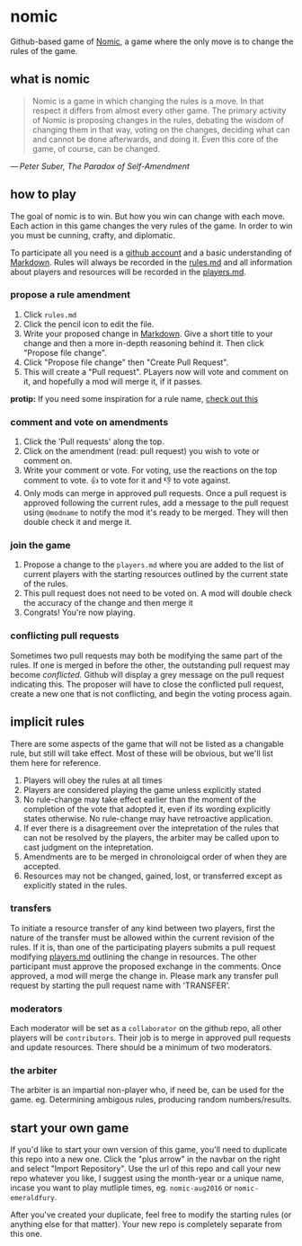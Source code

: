 # nomic
Github-based game of [Nomic](https://en.wikipedia.org/wiki/Nomic), a game where the only move is to change the rules of the game.

## what is nomic

> Nomic is a game in which changing the rules is a move. In that respect it differs from almost every other game. The primary activity of Nomic is proposing changes in the rules, debating the wisdom of changing them in that way, voting on the changes, deciding what can and cannot be done afterwards, and doing it. Even this core of the game, of course, can be changed.

_— Peter Suber, The Paradox of Self-Amendment_

## how to play
The goal of nomic is to win. But how you win can change with each move. Each action in this game changes the very rules of the game. In order to win you must be cunning, crafty, and diplomatic. 

To participate all you need is a [github account](https://github.com/join) and a basic understanding of [Markdown](https://github.com/adam-p/markdown-here/wiki/Markdown-Cheatsheet). Rules will always be recorded in the [rules.md](./rules.md) and all information about players and resources will be recorded in the [players.md](./players.md).

### propose a rule amendment
1. Click `rules.md`
1. Click the pencil icon to edit the file.
1. Write your proposed change in [Markdown](https://github.com/adam-p/markdown-here/wiki/Markdown-Cheatsheet). Give a short title to your change and then a more in-depth reasoning behind it. Then click "Propose file change".
1. Click "Propose file change" then "Create Pull Request".
1. This will create a "Pull request". PLayers now will vote and comment on it, and hopefully a mod will merge it, if it passes.

**protip:** If you need some inspiration for a rule name, [check out this](https://en.wikipedia.org/wiki/List_of_Latin_legal_terms)

### comment and vote on amendments
1. Click the 'Pull requests' along the top.
1. Click on the amendment (read: pull request) you wish to vote or comment on.
1. Write your comment or vote. For voting, use the reactions on the top comment to vote. :+1: to vote for it and :-1: to vote against.
1. Only mods can merge in approved pull requests. Once a pull request is approved following the current rules, add a message to the pull request using `@modname` to notify the mod it's ready to be merged. They will then double check it and merge it.

### join the game
1. Propose a change to the `players.md` where you are added to the list of current players with the starting resources outlined by the current state of the rules.
2. This pull request does not need to be voted on. A mod will double check the accuracy of the change and then merge it
3. Congrats! You're now playing.


### conflicting pull requests
Sometimes two pull requests may both be modifying the same part of the rules. If one is merged in before the other, the outstanding pull request may become _conflicted_. Github will display a grey message on the pull request indicating this. The proposer will have to close the conflicted pull request, create a new one that is not conflicting, and begin the voting process again.

## implicit rules
There are some aspects of the game that will not be listed as a changable rule, but still will take effect. Most of these will be obvious, but we'll list them here for reference.

1. Players will obey the rules at all times
1. Players are considered playing the game unless explicitly stated
1. No rule-change may take effect earlier than the moment of the completion of the vote that adopted it, even if its wording explicitly states otherwise. No rule-change may have retroactive application.
1. If ever there is a disagreement over the intepretation of the rules that can not be resolved by the players, the arbiter may be called upon to cast judgment on the intepretation.
1. Amendments are to be merged in chronoloigcal order of when they are accepted.
1. Resources may not be changed, gained, lost, or transferred except as explicitly stated in the rules.

### transfers
To initiate a resource transfer of any kind between two players, first the nature of the transfer must be allowed within the current revision of the rules. If it is, than one of the participating players submits a pull request modifying [players.md](players.md) outlining the change in resources. The other participant must approve the proposed exchange in the comments. Once approved, a mod will merge the change in. Please mark any transfer pull request by starting the pull request name with 'TRANSFER'.

### moderators
Each moderator will be set as a `collaborator` on the github repo, all other players will be `contributors`. Their job is to merge in approved pull requests and update resources. There should be a minimum of two moderators.

### the arbiter
The arbiter is an impartial non-player who, if need be, can be used for the game. eg. Determining ambigous rules, producing random numbers/results.

## start your own game
If you'd like to start your own version of this game, you'll need to duplicate this repo into a new one. Click the "plus arrow" in the navbar on the right and select "Import Repository". Use the url of this repo and call your new repo whatever you like, I suggest using the month-year or a unique name, incase you want to play mutliple times, eg. `nomic-aug2016` or `nomic-emeraldfury`. 

After you've created your duplicate, feel free to modify the starting rules (or anything else for that matter). Your new repo is completely separate from this one.
